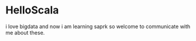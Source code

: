# HelloScala
i love bigdata and now i am learning saprk so welcome to communicate with me about these.
